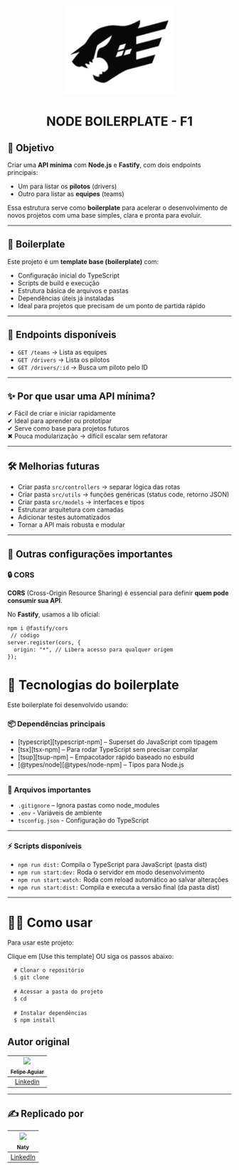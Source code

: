 <div align="center">
  <img src="./docs/fastify.PNG" alt="Logo" height="200">
</div>

<h1 align="center"><strong>NODE BOILERPLATE - F1</strong></h1>



## 🎯 Objetivo

Criar uma **API mínima** com **Node.js** e **Fastify**, com dois endpoints principais:

- Um para listar os **pilotos** (drivers)
- Outro para listar as **equipes** (teams)

Essa estrutura serve como **boilerplate** para acelerar o desenvolvimento de novos projetos com uma base simples, clara e pronta para evoluir.

---

## 🔹 Boilerplate

Este projeto é um **template base (boilerplate)** com:

- Configuração inicial do TypeScript
- Scripts de build e execução
- Estrutura básica de arquivos e pastas
- Dependências úteis já instaladas
- Ideal para projetos que precisam de um ponto de partida rápido

---

## 📡 Endpoints disponíveis

- `GET /teams` → Lista as equipes
- `GET /drivers` → Lista os pilotos
- `GET /drivers/:id` → Busca um piloto pelo ID

---

## ✨ Por que usar uma API mínima?

✔ Fácil de criar e iniciar rapidamente  
✔ Ideal para aprender ou prototipar  
✔ Serve como base para projetos futuros  
✖ Pouca modularização → difícil escalar sem refatorar

---

## 🛠 Melhorias futuras

- Criar pasta `src/controllers` → separar lógica das rotas
- Criar pasta `src/utils` → funções genéricas (status code, retorno JSON)
- Criar pasta `src/models` → interfaces e tipos
- Estruturar arquitetura com camadas
- Adicionar testes automatizados
- Tornar a API mais robusta e modular

---

## 🔧 Outras configurações importantes

### 🔒 CORS

**CORS** (Cross-Origin Resource Sharing) é essencial para definir **quem pode consumir sua API**.

No **Fastify**, usamos a lib oficial:

```
npm i @fastify/cors
 // código
server.register(cors, {
  origin: "*", // Libera acesso para qualquer origem
});

```


# 🚀 Tecnologias do boilerplate

Este boilerplate foi desenvolvido usando:

### 📦 Dependências principais

- [typescript][typescript-npm] – Superset do JavaScript com tipagem
- [tsx][tsx-npm] – Para rodar TypeScript sem precisar compilar
- [tsup][tsup-npm] – Empacotador rápido baseado no esbuild
- [@types/node][@types/node-npm] – Tipos para Node.js

---

### 📄  Arquivos importantes

- `.gitignore`  – Ignora pastas como node_modules
- `.env` - Variáveis de ambiente
- `tsconfig.json` - Configuração do TypeScript

---

### ⚡ Scripts disponíveis

- `npm run dist:` Compila o TypeScript para JavaScript (pasta dist)
- `npm run start:dev:` Roda o servidor em modo desenvolvimento
- `npm run start:watch:` Roda com reload automático ao salvar alterações
- `npm run start:dist:` Compila e executa a versão final (da pasta dist)

---

# 👨‍💻 Como usar

Para usar este projeto:

Clique em [Use this template] OU siga os passos abaixo:



```
  # Clonar o repositório
  $ git clone 

  # Acessar a pasta do projeto
  $ cd 

  # Instalar dependências
  $ npm install
```




## Autor original

| [<img src="https://avatars3.githubusercontent.com/u/37452836?s=96&v=4"><br><sub>Felipe Aguiar</sub>](https://github.com/felipeAguiarCode) |
| :---------------------------------------------------------------------------------------------------------------------------------------: |
|                                            [Linkedin](www.linkedin.com/in/felipe-aguiar-exe/)                                             |


---


## ✍ Replicado por 
| [<img src="https://avatars.githubusercontent.com/u/147287067?s=100&v=4" width="100px"><br><sub>Naty</sub>](https://github.com/NatyAnalytcs-1) |
|:---------------------------------------------------------------------------------------------------------------------------------------------:|
|                                                 [LinkedIn](https://www.linkedin.com/in/nataliaanastacio)                                      |


